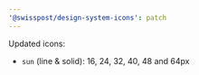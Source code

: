```yaml
---
'@swisspost/design-system-icons': patch
---
```


Updated icons:

- `sun` (line & solid): 16, 24, 32, 40, 48 and 64px